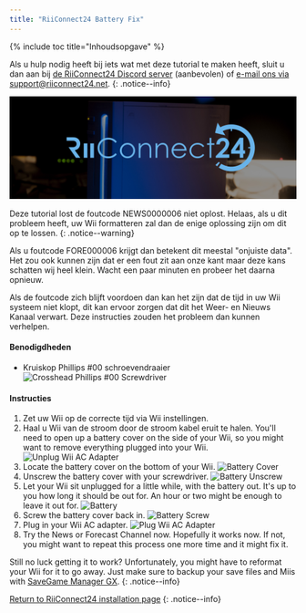 ```yaml
---
title: "RiiConnect24 Battery Fix"
---
```


{% include toc title="Inhoudsopgave" %}

Als u hulp nodig heeft bij iets wat met deze tutorial te maken heeft, sluit u dan aan bij [de RiiConnect24 Discord server](https://discord.gg/b4Y7jfD) (aanbevolen) of [e-mail ons via support@riiconnect24.net](mailto:support@riiconnect24.net).
{: .notice--info}

![RiiConnect24 Logo](/images/WiiRC24Logo.jpg)

Deze tutorial lost de foutcode NEWS0000006 niet oplost. Helaas, als u dit probleem heeft, uw Wii formatteren zal dan de enige oplossing zijn om dit op te lossen.
{: .notice--warning}

Als u foutcode FORE000006 krijgt dan betekent dit meestal "onjuiste data". Het zou ook kunnen zijn dat er een fout zit aan onze kant maar deze kans schatten wij heel klein. Wacht een paar minuten en probeer het daarna opnieuw.

Als de foutcode zich blijft voordoen dan kan het zijn dat de tijd in uw Wii systeem niet klopt, dit kan ervoor zorgen dat dit het Weer- en Nieuws Kanaal verwart. Deze instructies zouden het probleem dan kunnen verhelpen.

#### Benodigdheden

* Kruiskop Phillips #00 schroevendraaier ![Crosshead Phillips #00 Screwdriver](/images/RiiConnect24/clock/screwdriver.jpg)

#### Instructies

1. Zet uw Wii op de correcte tijd via Wii instellingen.
2. Haal u Wii van de stroom door de stroom kabel eruit te halen. You'll need to open up a battery cover on the side of your Wii, so you might want to remove everything plugged into your Wii. ![Unplug Wii AC Adapter](/images/RiiConnect24/clock/unplug.jpg)
3. Locate the battery cover on the bottom of your Wii. ![Battery Cover](/images/RiiConnect24/clock/batterycover.jpg)
4. Unscrew the battery cover with your screwdriver. ![Battery Unscrew](http://i.imgur.com/VRRAiSk.gif)
5. Let your Wii sit unplugged for a little while, with the battery out. It's up to you how long it should be out for. An hour or two might be enough to leave it out for. ![Battery](/images/RiiConnect24/clock/battery.jpg)
6. Screw the battery cover back in. ![Battery Screw](http://i.imgur.com/8MEy5Jo.gif)
7. Plug in your Wii AC adapter. ![Plug Wii AC Adapter](/images/RiiConnect24/clock/plug.jpg)
8. Try the News or Forecast Channel now. Hopefully it works now. If not, you might want to repeat this process one more time and it might fix it.

Still no luck getting it to work? Unfortunately, you might have to reformat your Wii for it to go away. Just make sure to backup your save files and Miis with [SaveGame Manager GX](https://sourceforge.net/projects/savegame-manager-gx/files/HBC_SetUp_R127.zip/download).
{: .notice--info}

[Return to RiiConnect24 installation page](riiconnect24)
{: .notice--info}
